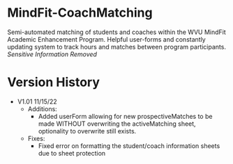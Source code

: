# MindFit-CoachMatching
Semi-automated matching of students and coaches within the WVU MindFit Academic Enhancement Program. Helpful user-forms and constantly updating system to track hours and matches between program participants. *Sensitive Information Removed*

# Version History
- V1.01 11/15/22
   - Additions:
       - Added userForm allowing for new prospectiveMatches to be made WITHOUT overwriting the activeMatching sheet, optionality to overwrite still exists.
   - Fixes: 
       - Fixed error on formatting the student/coach information sheets due to sheet protection
